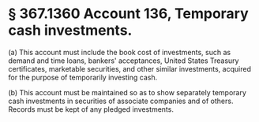 # § 367.1360   Account 136, Temporary cash investments.

(a) This account must include the book cost of investments, such as demand and time loans, bankers' acceptances, United States Treasury certificates, marketable securities, and other similar investments, acquired for the purpose of temporarily investing cash.


(b) This account must be maintained so as to show separately temporary cash investments in securities of associate companies and of others. Records must be kept of any pledged investments.




